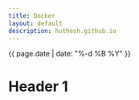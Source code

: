 ```yaml
---
title: Docker
layout: default
description: huthesh.github.io
---
```

<div>
        {{ page.date | date: "%-d %B %Y" }}
</div>

# Header 1





